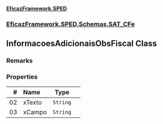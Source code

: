 #### [EficazFramework.SPED](EficazFrameworkSPED.md 'EficazFramework SPED')
### [EficazFramework.SPED.Schemas.SAT_CFe](EficazFramework.SPED.Schemas.SAT_CFe.md 'EficazFramework.SPED.Schemas.SAT_CFe')

## InformacoesAdicionaisObsFiscal Class

### Remarks
### Properties

| # | Name | Type | |
| ---: | :--- | :---: | :--- |
| 02 | xTexto | `String` |  |
| 03 | xCampo | `String` |  |

